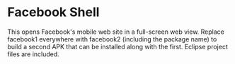 Facebook Shell
==============

This opens Facebook's mobile web site in a full-screen web view. Replace facebook1 everywhere with facebook2 (including the package name) to build a second APK that can be installed along with the first. Eclipse project files are included.